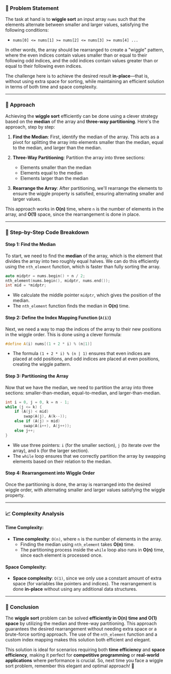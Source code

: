 ### 🚀 Problem Statement

The task at hand is to **wiggle sort** an input array `nums` such that the elements alternate between smaller and larger values, satisfying the following conditions:
- `nums[0] <= nums[1] >= nums[2] <= nums[3] >= nums[4] ...`
  
In other words, the array should be rearranged to create a "wiggle" pattern, where the even indices contain values smaller than or equal to their following odd indices, and the odd indices contain values greater than or equal to their following even indices.

The challenge here is to achieve the desired result **in-place**—that is, without using extra space for sorting, while maintaining an efficient solution in terms of both time and space complexity.

---

### 🧠 Approach

Achieving the **wiggle sort** efficiently can be done using a clever strategy based on the **median** of the array and **three-way partitioning**. Here's the approach, step by step:

1. **Find the Median**: First, identify the median of the array. This acts as a pivot for splitting the array into elements smaller than the median, equal to the median, and larger than the median.
   
2. **Three-Way Partitioning**: Partition the array into three sections:
   - Elements smaller than the median
   - Elements equal to the median
   - Elements larger than the median
   
3. **Rearrange the Array**: After partitioning, we'll rearrange the elements to ensure the wiggle property is satisfied, ensuring alternating smaller and larger values.

This approach works in **O(n)** time, where `n` is the number of elements in the array, and **O(1)** space, since the rearrangement is done in place.

---

### 🔨 Step-by-Step Code Breakdown

#### Step 1: Find the Median

To start, we need to find the **median** of the array, which is the element that divides the array into two roughly equal halves. We can do this efficiently using the `nth_element` function, which is faster than fully sorting the array.

```cpp
auto midptr = nums.begin() + n / 2;
nth_element(nums.begin(), midptr, nums.end());
int mid = *midptr;
```
- We calculate the middle pointer `midptr`, which gives the position of the median.
- The `nth_element` function finds the median in **O(n)** time.

#### Step 2: Define the Index Mapping Function (`A(i)`)

Next, we need a way to map the indices of the array to their new positions in the wiggle order. This is done using a clever formula:

```cpp
#define A(i) nums[(1 + 2 * i) % (n|1)]
```
- The formula `(1 + 2 * i) % (n | 1)` ensures that even indices are placed at odd positions, and odd indices are placed at even positions, creating the wiggle pattern.

#### Step 3: Partitioning the Array

Now that we have the median, we need to partition the array into three sections: smaller-than-median, equal-to-median, and larger-than-median.

```cpp
int i = 0, j = 0, k = n - 1;
while (j <= k) {
    if (A(j) < mid)
        swap(A(j), A(k--));
    else if (A(j) > mid)
        swap(A(i++), A(j++));
    else j++;
}
```
- We use three pointers: `i` (for the smaller section), `j` (to iterate over the array), and `k` (for the larger section).
- The `while` loop ensures that we correctly partition the array by swapping elements based on their relation to the median.
  
#### Step 4: Rearrangement into Wiggle Order

Once the partitioning is done, the array is rearranged into the desired wiggle order, with alternating smaller and larger values satisfying the wiggle property.

---

### 📈 Complexity Analysis

#### Time Complexity:
- **Time complexity**: `O(n)`, where `n` is the number of elements in the array.
  - Finding the median using `nth_element` takes **O(n)** time.
  - The partitioning process inside the `while` loop also runs in **O(n)** time, since each element is processed once.

#### Space Complexity:
- **Space complexity**: `O(1)`, since we only use a constant amount of extra space (for variables like pointers and indices). The rearrangement is done **in-place** without using any additional data structures.

---

### 🏁 Conclusion

The **wiggle sort** problem can be solved **efficiently in O(n) time and O(1) space** by utilizing the median and three-way partitioning. This approach guarantees the desired rearrangement without needing extra space or a brute-force sorting approach. The use of the `nth_element` function and a custom index mapping makes this solution both efficient and elegant.

This solution is ideal for scenarios requiring both **time efficiency** and **space efficiency**, making it perfect for **competitive programming** or **real-world applications** where performance is crucial. So, next time you face a wiggle sort problem, remember this elegant and optimal approach! 🌟